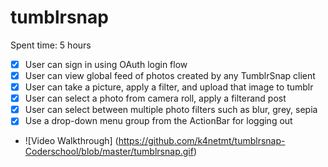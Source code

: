 tumblrsnap
==========
Spent time: 5 hours
* [x] User can sign in using OAuth login flow
* [x] User can view global feed of photos created by any TumblrSnap client
* [x] User can take a picture, apply a filter, and upload that image to tumblr
* [x] User can select a photo from camera roll, apply a filterand post
* [x] User can select between multiple photo filters such as blur, grey, sepia
* [x] Use a drop-down menu group from the ActionBar for logging out
* ![Video Walkthrough] (https://github.com/k4netmt/tumblrsnap-Coderschool/blob/master/tumblrsnap.gif)
